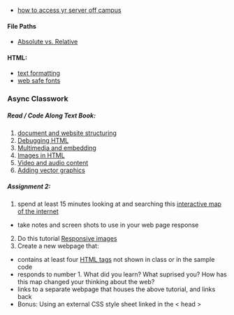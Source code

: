 * [how to access yr server off campus](https://fm.hunter.cuny.edu/resources/support/accessing-your-undergraduate-home-directory/)
#### File Paths
* [Absolute vs. Relative](https://www.coffeecup.com/help/articles/absolute-vs-relative-pathslinks/)

#### HTML:
* [text formatting](https://www.w3schools.com/css/css_text.asp)
* [web safe fonts](https://www.w3schools.com/cssref/css_websafe_fonts.php)


### Async Classwork
##### Read / Code Along Text Book:
1. [document and website structuring](https://developer.mozilla.org/en-US/docs/Learn/HTML/Introduction_to_HTML/Document_and_website_structure)
2. [Debugging HTML](https://developer.mozilla.org/en-US/docs/Learn/HTML/Introduction_to_HTML/Debugging_HTML)
3. [Multimedia and embedding](https://developer.mozilla.org/en-US/docs/Learn/HTML/Multimedia_and_embedding)
4. [Images in HTML](https://developer.mozilla.org/en-US/docs/Learn/HTML/Multimedia_and_embedding/Images_in_HTML)
5. [Video and audio content](https://developer.mozilla.org/en-US/docs/Learn/HTML/Multimedia_and_embedding/Video_and_audio_content)
6. [Adding vector graphics](https://developer.mozilla.org/en-US/docs/Learn/HTML/Multimedia_and_embedding/Adding_vector_graphics_to_the_Web)


##### Assignment 2:
1. spend at least 15 minutes looking at and searching this [interactive map of the internet](http://internet-map.net/)
  * take notes and screen shots to use in your web page response
2. Do this tutorial [Responsive images](https://developer.mozilla.org/en-US/docs/Learn/HTML/Multimedia_and_embedding/Responsive_images)
3. Create a new webpage that:
  * contains at least four [HTML tags](https://developer.mozilla.org/en-US/docs/Web/HTML/Element) not shown in class or in the sample code
  * responds to number 1. What did you learn? What suprised you? How has this map changed your thinking about the web?
  * links to a separate webpage that houses the above tutorial, and links back
  * Bonus: Using an external CSS style sheet linked in the < head >


